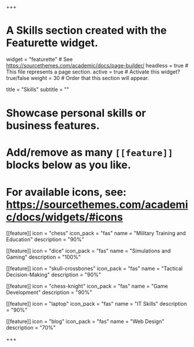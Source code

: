 +++
# A Skills section created with the Featurette widget.
widget = "featurette"  # See https://sourcethemes.com/academic/docs/page-builder/
headless = true  # This file represents a page section.
active = true  # Activate this widget? true/false
weight = 30  # Order that this section will appear.

title = "Skills"
subtitle = ""

# Showcase personal skills or business features.
# 
# Add/remove as many `[[feature]]` blocks below as you like.
# 
# For available icons, see: https://sourcethemes.com/academic/docs/widgets/#icons

[[feature]]
  icon = "chess"
  icon_pack = "fas"
  name = "Military Training and Education"
  description = "90%"
  
[[feature]]
  icon = "dice"
  icon_pack = "fas"
  name = "Simulations and Gaming"
  description = "100%"  
  
[[feature]]
  icon = "skull-crossbones"
  icon_pack = "fas"
  name = "Tactical Decision-Making"
  description = "90%"

[[feature]]
  icon = "chess-knight"
  icon_pack = "fas"
  name = "Game Development"
  description = "90%"

  [[feature]]
  icon = "laptop"
  icon_pack = "fas"
  name = "IT Skills"
  description = "90%"

  [[feature]]
  icon = "blog"
  icon_pack = "fas"
  name = "Web Design"
  description = "70%"

+++
